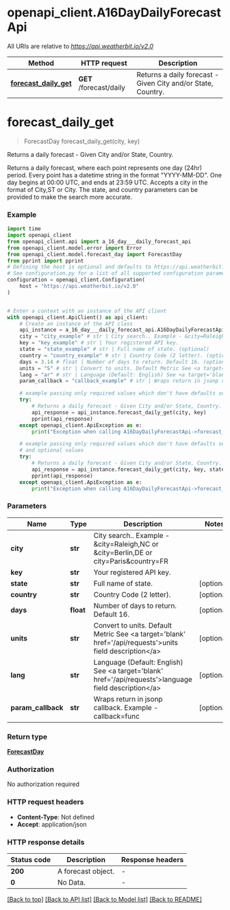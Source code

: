 # openapi_client.A16DayDailyForecastApi

All URIs are relative to *https://api.weatherbit.io/v2.0*

Method | HTTP request | Description
------------- | ------------- | -------------
[**forecast_daily_get**](A16DayDailyForecastApi.md#forecast_daily_get) | **GET** /forecast/daily | Returns a daily forecast - Given City and/or State, Country.


# **forecast_daily_get**
> ForecastDay forecast_daily_get(city, key)

Returns a daily forecast - Given City and/or State, Country.

Returns a daily forecast, where each point represents one day (24hr) period. Every point has a datetime string in the format \"YYYY-MM-DD\". One day begins at 00:00 UTC, and ends at 23:59 UTC. Accepts a city in the format of City,ST or City. The state, and country parameters can be provided to make the search more accurate. 

### Example

```python
import time
import openapi_client
from openapi_client.api import a_16_day___daily_forecast_api
from openapi_client.model.error import Error
from openapi_client.model.forecast_day import ForecastDay
from pprint import pprint
# Defining the host is optional and defaults to https://api.weatherbit.io/v2.0
# See configuration.py for a list of all supported configuration parameters.
configuration = openapi_client.Configuration(
    host = "https://api.weatherbit.io/v2.0"
)


# Enter a context with an instance of the API client
with openapi_client.ApiClient() as api_client:
    # Create an instance of the API class
    api_instance = a_16_day___daily_forecast_api.A16DayDailyForecastApi(api_client)
    city = "city_example" # str | City search.. Example - &city=Raleigh,NC or &city=Berlin,DE or city=Paris&country=FR
    key = "key_example" # str | Your registered API key.
    state = "state_example" # str | Full name of state. (optional)
    country = "country_example" # str | Country Code (2 letter). (optional)
    days = 3.14 # float | Number of days to return. Default 16. (optional)
    units = "S" # str | Convert to units. Default Metric See <a target='blank' href='/api/requests'>units field description</a> (optional)
    lang = "ar" # str | Language (Default: English) See <a target='blank' href='/api/requests'>language field description</a> (optional)
    param_callback = "callback_example" # str | Wraps return in jsonp callback. Example - callback=func (optional)

    # example passing only required values which don't have defaults set
    try:
        # Returns a daily forecast - Given City and/or State, Country.
        api_response = api_instance.forecast_daily_get(city, key)
        pprint(api_response)
    except openapi_client.ApiException as e:
        print("Exception when calling A16DayDailyForecastApi->forecast_daily_get: %s\n" % e)

    # example passing only required values which don't have defaults set
    # and optional values
    try:
        # Returns a daily forecast - Given City and/or State, Country.
        api_response = api_instance.forecast_daily_get(city, key, state=state, country=country, days=days, units=units, lang=lang, param_callback=param_callback)
        pprint(api_response)
    except openapi_client.ApiException as e:
        print("Exception when calling A16DayDailyForecastApi->forecast_daily_get: %s\n" % e)
```


### Parameters

Name | Type | Description  | Notes
------------- | ------------- | ------------- | -------------
 **city** | **str**| City search.. Example - &amp;city&#x3D;Raleigh,NC or &amp;city&#x3D;Berlin,DE or city&#x3D;Paris&amp;country&#x3D;FR |
 **key** | **str**| Your registered API key. |
 **state** | **str**| Full name of state. | [optional]
 **country** | **str**| Country Code (2 letter). | [optional]
 **days** | **float**| Number of days to return. Default 16. | [optional]
 **units** | **str**| Convert to units. Default Metric See &lt;a target&#x3D;&#39;blank&#39; href&#x3D;&#39;/api/requests&#39;&gt;units field description&lt;/a&gt; | [optional]
 **lang** | **str**| Language (Default: English) See &lt;a target&#x3D;&#39;blank&#39; href&#x3D;&#39;/api/requests&#39;&gt;language field description&lt;/a&gt; | [optional]
 **param_callback** | **str**| Wraps return in jsonp callback. Example - callback&#x3D;func | [optional]

### Return type

[**ForecastDay**](ForecastDay.md)

### Authorization

No authorization required

### HTTP request headers

 - **Content-Type**: Not defined
 - **Accept**: application/json


### HTTP response details
| Status code | Description | Response headers |
|-------------|-------------|------------------|
**200** | A forecast object. |  -  |
**0** | No Data. |  -  |

[[Back to top]](#) [[Back to API list]](../README.md#documentation-for-api-endpoints) [[Back to Model list]](../README.md#documentation-for-models) [[Back to README]](../README.md)

